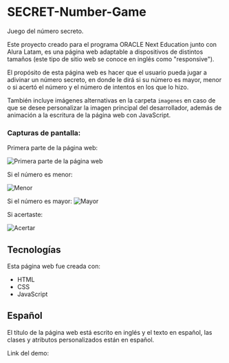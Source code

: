# SECRET-Number-Game
Juego del número secreto.

Este proyecto creado para el programa ORACLE Next Education junto con Alura Latam, es una página web adaptable a dispositivos de distintos tamaños (este tipo de sitio web se conoce en inglés como "responsive"). 

El propósito de esta página web es hacer que el usuario pueda jugar a adivinar un número secreto, en donde le dirá si su número es mayor, menor o si acertó el número y el número de intentos en los que lo hizo.

También incluye imágenes alternativas en la carpeta `imagenes` en caso de que se desee personalizar la imagen principal del desarrollador, además de animación a la escritura de la página web con JavaScript.

### Capturas de pantalla:

Primera parte de la página web:

![Primera parte de la página web](img/secret-number-game-main.png)

Si el número es menor:

![Menor](img/secret-number-game-menor.png)

Si el número es mayor:
![Mayor](img/secret-number-game-mayor.png)

Si acertaste:

![Acertar](img/secret-number-game-acertaste.png)

## Tecnologías

Esta página web fue creada con:

* HTML
* CSS
* JavaScript 


## Español

El título de la página web está escrito en inglés y el texto en español, las clases y atributos personalizados están en español.

Link del demo:




